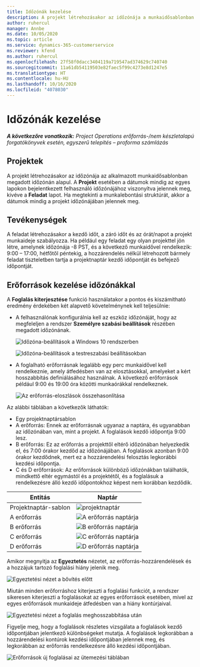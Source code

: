 ```yaml
---
title: Időzónák kezelése
description: A projekt létrehozásakor az időzónája a munkaidősablonban megadott időzónán alapul.
author: ruhercul
manager: Annbe
ms.date: 10/05/2020
ms.topic: article
ms.service: dynamics-365-customerservice
ms.reviewer: kfend
ms.author: ruhercul
ms.openlocfilehash: 27f58f0dacc3404119a719547ad374629c740740
ms.sourcegitcommit: 11a61db54119503e82faec5f99c4273e8d1247e5
ms.translationtype: HT
ms.contentlocale: hu-HU
ms.lasthandoff: 10/16/2020
ms.locfileid: "4078030"
---
```

# <a name="manage-time-zones"></a>Időzónák kezelése

_**A következőre vonatkozik:** Project Operations erőforrás-/nem készletalapú forgatókönyvek esetén, egyszerű telepítés – proforma számlázás_


## <a name="projects"></a>Projektek

A projekt létrehozásakor az időzónája az alkalmazott munkaidősablonban megadott időzónán alapul. A **Projekt** esetében a dátumok mindig az egyes lapokon bejelentkezett felhasználó időzónájához viszonyítva jelennek meg, kivéve a **Feladat** lapot. Ha megtekinti a munkalebontási struktúrát, akkor a dátumok mindig a projekt időzónájában jelennek meg.

## <a name="tasks"></a>Tevékenységek

A feladat létrehozásakor a kezdő időt, a záró időt és az órát/napot a projekt munkaideje szabályozza. Ha például egy feladat egy olyan projekttel jön létre, amelynek időzónája -8 PST, és a következő munkaidővel rendelkezik: 9:00 – 17:00, hétfőtől péntekig, a hozzárendelés nélkül létrehozott bármely feladat tiszteletben tartja a projektnaptár kezdő időpontját és befejező időpontját.

## <a name="manage-resources-with-time-zones"></a>Erőforrások kezelése időzónákkal

A **Foglalás kiterjesztése** funkció használatakor a pontos és kiszámítható eredmény érdekében két alapvető követelménynek kell teljesülnie:  

- A felhasználónak konfigurálnia kell az eszköz időzónáját, hogy az megfeleljen a rendszer **Személyre szabási beállítások** részében megadott időzónának.
 
  ![Időzóna-beállítások a Windows 10 rendszerben](media/reconcile-assignments-03.png)

  ![Időzóna-beállítások a testreszabási beállításokban](media/reconcile-assignments-04.png)
 
- A foglalható erőforrásnak legalább egy perc munkaidővel kell rendelkeznie, amely átfedésben van az elosztásokkal, amelyeket a kért hosszabbítás definiálásához használnak. A következő erőforrások például 9:00 és 19:00 óra közötti munkaórákkal rendelkeznek. 

  ![Az erőforrás-eloszlások összehasonlítása](media/reconcile-assignments-05.png)

Az alábbi táblában a következők láthatók:

- Egy projektnaptársablon
- A erőforrás: Ennek az erőforrásnak ugyanaz a naptára, és ugyanabban az időzónában van, mint a projekt. A foglalások kezdő időpontja 9:00 lesz.
- B erőforrás: Ez az erőforrás a projekttől eltérő időzónában helyezkedik el, és 7:00 órakor kezdőd az időzónájában. A foglalások azonban 9:00 órakor kezdődnek, mert ez a hozzárendelési felosztás legkorábbi kezdési időpontja.
- C és D erőforrások: Az erőforrások különböző időzónákban találhatók, mindkettő eltér egymástól és a projektétől, és a foglalásuk a rendelkezésre álló kezdő időpontokhoz képest nem korábban kezdődik.

|Entitás  |Naptár  |
|-|-|
|Projektnaptár-sablon   | ![projektnaptár](media/reconcile-assignments-06.png) |
|A erőforrás  | ![A erőforrás naptárja](media/reconcile-assignments-06.png) |
|B erőforrás  |  ![B erőforrás naptárja](media/reconcile-assignments-07.png) |
|C erőforrás  |  ![C erőforrás naptárja](media/reconcile-assignments-08.png) |
|D erőforrás  | ![D erőforrás naptárja](media/reconcile-assignments-09.png)  |
 
Amikor megnyitja az **Egyeztetés** nézetet, az erőforrás-hozzárendelések és a hozzájuk tartozó foglalási hiány jelenik meg.

![Egyeztetési nézet a bővítés előtt](media/reconcile-assignments-10.png)

Miután minden erőforráshoz kiterjeszti a foglalási funkciót, a rendszer sikeresen kiterjeszti a foglalásokat az egyes erőforrások esetében, mivel az egyes erőforrások munkaideje átfedésben van a hiány kontúrjaival.

![Egyeztetési nézet a foglalás meghosszabbítása után](media/reconcile-assignments-11.png) 

Figyelje meg, hogy a foglalások részletes vizsgálata a foglalások kezdő időpontjában jelentkező különbségeket mutatja. A foglalások legkorábban a hozzárendelési kontúrok kezdési időpontjában jelennek meg, és legkorábban az erőforrás rendelkezésre álló kezdési időpontjában.

![Erőforrások új foglalásai az ütemezési táblában](media/reconcile-assignments-12.png)
